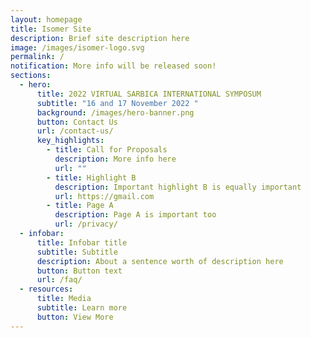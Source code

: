 ```yaml
---
layout: homepage
title: Isomer Site
description: Brief site description here
image: /images/isomer-logo.svg
permalink: /
notification: More info will be released soon!
sections:
  - hero:
      title: 2022 VIRTUAL SARBICA INTERNATIONAL SYMPOSUM
      subtitle: "16 and 17 November 2022 "
      background: /images/hero-banner.png
      button: Contact Us
      url: /contact-us/
      key_highlights:
        - title: Call for Proposals
          description: More info here
          url: ""
        - title: Highlight B
          description: Important highlight B is equally important
          url: https://gmail.com
        - title: Page A
          description: Page A is important too
          url: /privacy/
  - infobar:
      title: Infobar title
      subtitle: Subtitle
      description: About a sentence worth of description here
      button: Button text
      url: /faq/
  - resources:
      title: Media
      subtitle: Learn more
      button: View More
---
```

